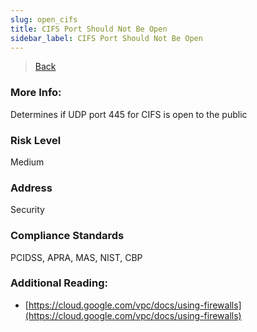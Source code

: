 ```yaml
---
slug: open_cifs
title: CIFS Port Should Not Be Open
sidebar_label: CIFS Port Should Not Be Open
---
```

> [Back](../../gcpvpcmonitoring)

### More Info:
Determines if UDP port 445 for CIFS is open to the public

### Risk Level
Medium

### Address
Security

### Compliance Standards
PCIDSS, APRA, MAS, NIST, CBP

### Additional Reading:
- [https://cloud.google.com/vpc/docs/using-firewalls](https://cloud.google.com/vpc/docs/using-firewalls) 
